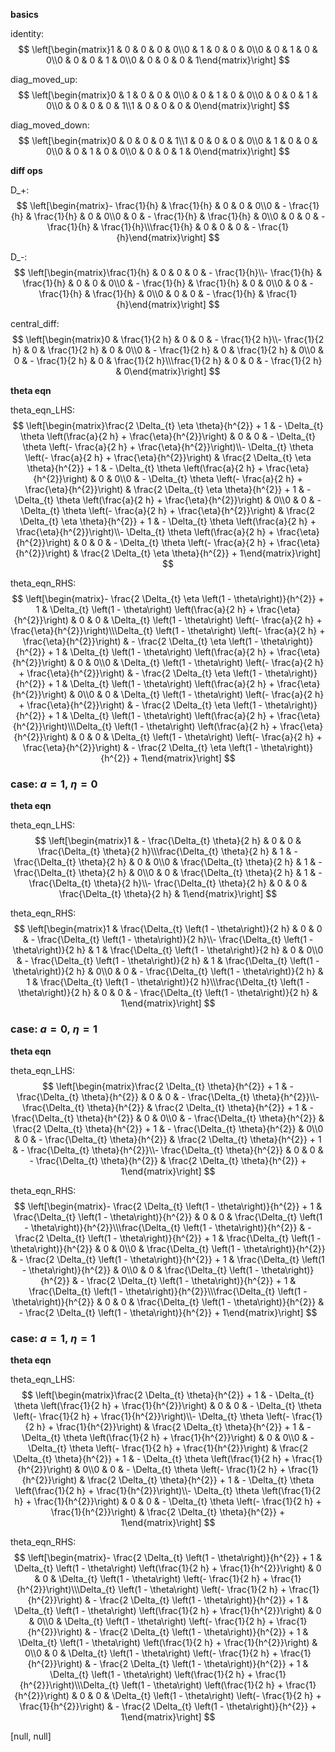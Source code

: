 **basics**

identity:
$$ \left[\begin{matrix}1 & 0 & 0 & 0 & 0\\0 & 1 & 0 & 0 & 0\\0 & 0 & 1 & 0 & 0\\0 & 0 & 0 & 1 & 0\\0 & 0 & 0 & 0 & 1\end{matrix}\right] $$

diag_moved_up:
$$ \left[\begin{matrix}0 & 1 & 0 & 0 & 0\\0 & 0 & 1 & 0 & 0\\0 & 0 & 0 & 1 & 0\\0 & 0 & 0 & 0 & 1\\1 & 0 & 0 & 0 & 0\end{matrix}\right] $$

diag_moved_down:
$$ \left[\begin{matrix}0 & 0 & 0 & 0 & 1\\1 & 0 & 0 & 0 & 0\\0 & 1 & 0 & 0 & 0\\0 & 0 & 1 & 0 & 0\\0 & 0 & 0 & 1 & 0\end{matrix}\right] $$

**diff ops**

D_+:
$$ \left[\begin{matrix}- \frac{1}{h} & \frac{1}{h} & 0 & 0 & 0\\0 & - \frac{1}{h} & \frac{1}{h} & 0 & 0\\0 & 0 & - \frac{1}{h} & \frac{1}{h} & 0\\0 & 0 & 0 & - \frac{1}{h} & \frac{1}{h}\\\frac{1}{h} & 0 & 0 & 0 & - \frac{1}{h}\end{matrix}\right] $$

D_-:
$$ \left[\begin{matrix}\frac{1}{h} & 0 & 0 & 0 & - \frac{1}{h}\\- \frac{1}{h} & \frac{1}{h} & 0 & 0 & 0\\0 & - \frac{1}{h} & \frac{1}{h} & 0 & 0\\0 & 0 & - \frac{1}{h} & \frac{1}{h} & 0\\0 & 0 & 0 & - \frac{1}{h} & \frac{1}{h}\end{matrix}\right] $$

central_diff:
$$ \left[\begin{matrix}0 & \frac{1}{2 h} & 0 & 0 & - \frac{1}{2 h}\\- \frac{1}{2 h} & 0 & \frac{1}{2 h} & 0 & 0\\0 & - \frac{1}{2 h} & 0 & \frac{1}{2 h} & 0\\0 & 0 & - \frac{1}{2 h} & 0 & \frac{1}{2 h}\\\frac{1}{2 h} & 0 & 0 & - \frac{1}{2 h} & 0\end{matrix}\right] $$

**theta eqn**

theta_eqn_LHS:
$$ \left[\begin{matrix}\frac{2 \Delta_{t} \eta \theta}{h^{2}} + 1 & - \Delta_{t} \theta \left(\frac{a}{2 h} + \frac{\eta}{h^{2}}\right) & 0 & 0 & - \Delta_{t} \theta \left(- \frac{a}{2 h} + \frac{\eta}{h^{2}}\right)\\- \Delta_{t} \theta \left(- \frac{a}{2 h} + \frac{\eta}{h^{2}}\right) & \frac{2 \Delta_{t} \eta \theta}{h^{2}} + 1 & - \Delta_{t} \theta \left(\frac{a}{2 h} + \frac{\eta}{h^{2}}\right) & 0 & 0\\0 & - \Delta_{t} \theta \left(- \frac{a}{2 h} + \frac{\eta}{h^{2}}\right) & \frac{2 \Delta_{t} \eta \theta}{h^{2}} + 1 & - \Delta_{t} \theta \left(\frac{a}{2 h} + \frac{\eta}{h^{2}}\right) & 0\\0 & 0 & - \Delta_{t} \theta \left(- \frac{a}{2 h} + \frac{\eta}{h^{2}}\right) & \frac{2 \Delta_{t} \eta \theta}{h^{2}} + 1 & - \Delta_{t} \theta \left(\frac{a}{2 h} + \frac{\eta}{h^{2}}\right)\\- \Delta_{t} \theta \left(\frac{a}{2 h} + \frac{\eta}{h^{2}}\right) & 0 & 0 & - \Delta_{t} \theta \left(- \frac{a}{2 h} + \frac{\eta}{h^{2}}\right) & \frac{2 \Delta_{t} \eta \theta}{h^{2}} + 1\end{matrix}\right] $$

theta_eqn_RHS:
$$ \left[\begin{matrix}- \frac{2 \Delta_{t} \eta \left(1 - \theta\right)}{h^{2}} + 1 & \Delta_{t} \left(1 - \theta\right) \left(\frac{a}{2 h} + \frac{\eta}{h^{2}}\right) & 0 & 0 & \Delta_{t} \left(1 - \theta\right) \left(- \frac{a}{2 h} + \frac{\eta}{h^{2}}\right)\\\Delta_{t} \left(1 - \theta\right) \left(- \frac{a}{2 h} + \frac{\eta}{h^{2}}\right) & - \frac{2 \Delta_{t} \eta \left(1 - \theta\right)}{h^{2}} + 1 & \Delta_{t} \left(1 - \theta\right) \left(\frac{a}{2 h} + \frac{\eta}{h^{2}}\right) & 0 & 0\\0 & \Delta_{t} \left(1 - \theta\right) \left(- \frac{a}{2 h} + \frac{\eta}{h^{2}}\right) & - \frac{2 \Delta_{t} \eta \left(1 - \theta\right)}{h^{2}} + 1 & \Delta_{t} \left(1 - \theta\right) \left(\frac{a}{2 h} + \frac{\eta}{h^{2}}\right) & 0\\0 & 0 & \Delta_{t} \left(1 - \theta\right) \left(- \frac{a}{2 h} + \frac{\eta}{h^{2}}\right) & - \frac{2 \Delta_{t} \eta \left(1 - \theta\right)}{h^{2}} + 1 & \Delta_{t} \left(1 - \theta\right) \left(\frac{a}{2 h} + \frac{\eta}{h^{2}}\right)\\\Delta_{t} \left(1 - \theta\right) \left(\frac{a}{2 h} + \frac{\eta}{h^{2}}\right) & 0 & 0 & \Delta_{t} \left(1 - \theta\right) \left(- \frac{a}{2 h} + \frac{\eta}{h^{2}}\right) & - \frac{2 \Delta_{t} \eta \left(1 - \theta\right)}{h^{2}} + 1\end{matrix}\right] $$

### case: $a=1, \ \eta=0$
**theta eqn**

theta_eqn_LHS:
$$ \left[\begin{matrix}1 & - \frac{\Delta_{t} \theta}{2 h} & 0 & 0 & \frac{\Delta_{t} \theta}{2 h}\\\frac{\Delta_{t} \theta}{2 h} & 1 & - \frac{\Delta_{t} \theta}{2 h} & 0 & 0\\0 & \frac{\Delta_{t} \theta}{2 h} & 1 & - \frac{\Delta_{t} \theta}{2 h} & 0\\0 & 0 & \frac{\Delta_{t} \theta}{2 h} & 1 & - \frac{\Delta_{t} \theta}{2 h}\\- \frac{\Delta_{t} \theta}{2 h} & 0 & 0 & \frac{\Delta_{t} \theta}{2 h} & 1\end{matrix}\right] $$

theta_eqn_RHS:
$$ \left[\begin{matrix}1 & \frac{\Delta_{t} \left(1 - \theta\right)}{2 h} & 0 & 0 & - \frac{\Delta_{t} \left(1 - \theta\right)}{2 h}\\- \frac{\Delta_{t} \left(1 - \theta\right)}{2 h} & 1 & \frac{\Delta_{t} \left(1 - \theta\right)}{2 h} & 0 & 0\\0 & - \frac{\Delta_{t} \left(1 - \theta\right)}{2 h} & 1 & \frac{\Delta_{t} \left(1 - \theta\right)}{2 h} & 0\\0 & 0 & - \frac{\Delta_{t} \left(1 - \theta\right)}{2 h} & 1 & \frac{\Delta_{t} \left(1 - \theta\right)}{2 h}\\\frac{\Delta_{t} \left(1 - \theta\right)}{2 h} & 0 & 0 & - \frac{\Delta_{t} \left(1 - \theta\right)}{2 h} & 1\end{matrix}\right] $$

### case: $a=0, \ \eta=1$
**theta eqn**

theta_eqn_LHS:
$$ \left[\begin{matrix}\frac{2 \Delta_{t} \theta}{h^{2}} + 1 & - \frac{\Delta_{t} \theta}{h^{2}} & 0 & 0 & - \frac{\Delta_{t} \theta}{h^{2}}\\- \frac{\Delta_{t} \theta}{h^{2}} & \frac{2 \Delta_{t} \theta}{h^{2}} + 1 & - \frac{\Delta_{t} \theta}{h^{2}} & 0 & 0\\0 & - \frac{\Delta_{t} \theta}{h^{2}} & \frac{2 \Delta_{t} \theta}{h^{2}} + 1 & - \frac{\Delta_{t} \theta}{h^{2}} & 0\\0 & 0 & - \frac{\Delta_{t} \theta}{h^{2}} & \frac{2 \Delta_{t} \theta}{h^{2}} + 1 & - \frac{\Delta_{t} \theta}{h^{2}}\\- \frac{\Delta_{t} \theta}{h^{2}} & 0 & 0 & - \frac{\Delta_{t} \theta}{h^{2}} & \frac{2 \Delta_{t} \theta}{h^{2}} + 1\end{matrix}\right] $$

theta_eqn_RHS:
$$ \left[\begin{matrix}- \frac{2 \Delta_{t} \left(1 - \theta\right)}{h^{2}} + 1 & \frac{\Delta_{t} \left(1 - \theta\right)}{h^{2}} & 0 & 0 & \frac{\Delta_{t} \left(1 - \theta\right)}{h^{2}}\\\frac{\Delta_{t} \left(1 - \theta\right)}{h^{2}} & - \frac{2 \Delta_{t} \left(1 - \theta\right)}{h^{2}} + 1 & \frac{\Delta_{t} \left(1 - \theta\right)}{h^{2}} & 0 & 0\\0 & \frac{\Delta_{t} \left(1 - \theta\right)}{h^{2}} & - \frac{2 \Delta_{t} \left(1 - \theta\right)}{h^{2}} + 1 & \frac{\Delta_{t} \left(1 - \theta\right)}{h^{2}} & 0\\0 & 0 & \frac{\Delta_{t} \left(1 - \theta\right)}{h^{2}} & - \frac{2 \Delta_{t} \left(1 - \theta\right)}{h^{2}} + 1 & \frac{\Delta_{t} \left(1 - \theta\right)}{h^{2}}\\\frac{\Delta_{t} \left(1 - \theta\right)}{h^{2}} & 0 & 0 & \frac{\Delta_{t} \left(1 - \theta\right)}{h^{2}} & - \frac{2 \Delta_{t} \left(1 - \theta\right)}{h^{2}} + 1\end{matrix}\right] $$

### case: $a=1, \ \eta=1$
**theta eqn**

theta_eqn_LHS:
$$ \left[\begin{matrix}\frac{2 \Delta_{t} \theta}{h^{2}} + 1 & - \Delta_{t} \theta \left(\frac{1}{2 h} + \frac{1}{h^{2}}\right) & 0 & 0 & - \Delta_{t} \theta \left(- \frac{1}{2 h} + \frac{1}{h^{2}}\right)\\- \Delta_{t} \theta \left(- \frac{1}{2 h} + \frac{1}{h^{2}}\right) & \frac{2 \Delta_{t} \theta}{h^{2}} + 1 & - \Delta_{t} \theta \left(\frac{1}{2 h} + \frac{1}{h^{2}}\right) & 0 & 0\\0 & - \Delta_{t} \theta \left(- \frac{1}{2 h} + \frac{1}{h^{2}}\right) & \frac{2 \Delta_{t} \theta}{h^{2}} + 1 & - \Delta_{t} \theta \left(\frac{1}{2 h} + \frac{1}{h^{2}}\right) & 0\\0 & 0 & - \Delta_{t} \theta \left(- \frac{1}{2 h} + \frac{1}{h^{2}}\right) & \frac{2 \Delta_{t} \theta}{h^{2}} + 1 & - \Delta_{t} \theta \left(\frac{1}{2 h} + \frac{1}{h^{2}}\right)\\- \Delta_{t} \theta \left(\frac{1}{2 h} + \frac{1}{h^{2}}\right) & 0 & 0 & - \Delta_{t} \theta \left(- \frac{1}{2 h} + \frac{1}{h^{2}}\right) & \frac{2 \Delta_{t} \theta}{h^{2}} + 1\end{matrix}\right] $$

theta_eqn_RHS:
$$ \left[\begin{matrix}- \frac{2 \Delta_{t} \left(1 - \theta\right)}{h^{2}} + 1 & \Delta_{t} \left(1 - \theta\right) \left(\frac{1}{2 h} + \frac{1}{h^{2}}\right) & 0 & 0 & \Delta_{t} \left(1 - \theta\right) \left(- \frac{1}{2 h} + \frac{1}{h^{2}}\right)\\\Delta_{t} \left(1 - \theta\right) \left(- \frac{1}{2 h} + \frac{1}{h^{2}}\right) & - \frac{2 \Delta_{t} \left(1 - \theta\right)}{h^{2}} + 1 & \Delta_{t} \left(1 - \theta\right) \left(\frac{1}{2 h} + \frac{1}{h^{2}}\right) & 0 & 0\\0 & \Delta_{t} \left(1 - \theta\right) \left(- \frac{1}{2 h} + \frac{1}{h^{2}}\right) & - \frac{2 \Delta_{t} \left(1 - \theta\right)}{h^{2}} + 1 & \Delta_{t} \left(1 - \theta\right) \left(\frac{1}{2 h} + \frac{1}{h^{2}}\right) & 0\\0 & 0 & \Delta_{t} \left(1 - \theta\right) \left(- \frac{1}{2 h} + \frac{1}{h^{2}}\right) & - \frac{2 \Delta_{t} \left(1 - \theta\right)}{h^{2}} + 1 & \Delta_{t} \left(1 - \theta\right) \left(\frac{1}{2 h} + \frac{1}{h^{2}}\right)\\\Delta_{t} \left(1 - \theta\right) \left(\frac{1}{2 h} + \frac{1}{h^{2}}\right) & 0 & 0 & \Delta_{t} \left(1 - \theta\right) \left(- \frac{1}{2 h} + \frac{1}{h^{2}}\right) & - \frac{2 \Delta_{t} \left(1 - \theta\right)}{h^{2}} + 1\end{matrix}\right] $$

[null, null]
